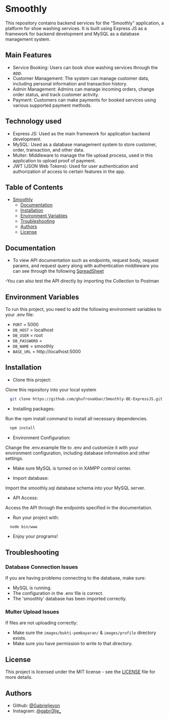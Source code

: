 # Smoothly

This repository contains backend services for the “Smoothly” application, a platform for shoe washing services. It is built using Express JS as a framework for backend development and MySQL as a database management system.

## Main Features
- Service Booking: Users can book shoe washing services through the app.
- Customer Management: The system can manage customer data, including personal information and transaction history.
- Admin Management: Admins can manage incoming orders, change order status, and track customer activity.
- Payment: Customers can make payments for booked services using various supported payment methods.

## Technology used
- Express JS: Used as the main framework for application backend development.
- MySQL: Used as a database management system to store customer, order, transaction, and other data.
- Multer: Middleware to manage the file upload process, used in this application to upload proof of payment.
- JWT (JSON Web Tokens): Used for user authentication and authorization of access to certain features in the app.

## Table of Contents

- [Smoothly](#smoothly)
  - [Documentation](#documentation)
  - [Installation](#installation)
  - [Environment Variables](#environment-variables)
  - [Troubleshooting](#troubleshooting)
  - [Authors](#authors)
  - [License](#license)


## Documentation

- To view API documentation such as endpoints, request body, request params, and request query along with authentication middleware you can see through the following
  [SpreadSheet](https://docs.google.com/spreadsheets/d/1C4j_gn8kT-3VyplsPdFzW9ss2iVfElnWpqhdUcFlsLc/edit?usp=sharing)

-You can also test the API directly by importing the Collection to Postman

## Environment Variables

To run this project, you need to add the following environment variables to your .env file:

- `PORT` = 5000
- `DB_HOST` = localhost
- `DB_USER` = root
- `DB_PASSWORD` = 
- `DB_NAME` = smoothly
- `BASE_URL` = http://localhost:5000

## Installation

- Clone this project:

Clone this repository into your local system

```bash
  git clone https://github.com/ghufronakbar/Smoothly-BE-ExpressJS.git
```

- Installing packages:

Run the npm install command to install all necessary dependencies.

```bash
  npm install
```

- Environment Configuration:

Change the .env.example file to .env and customize it with your environment configuration, including database information and other settings.

- Make sure MySQL is turned on in XAMPP control center.

- Import database:

Import the smoothly.sql database schema into your MySQL server.

- API Access:

Access the API through the endpoints specified in the documentation.

- Run your project with:

```bash
  node bin/www
```

- Enjoy your programs!

## Troubleshooting

### Database Connection Issues

If you are having problems connecting to the database, make sure:
- MySQL is running.
- The configuration in the .env file is correct.
- The 'smoothly' database has been imported correctly.

### Multer Upload Issues

If files are not uploading correctly:
- Make sure the `images/bukti-pembayaran/` & `images/profile` directory exists.
- Make sure you have permission to write to that directory.

## License

This project is licensed under the MIT license - see the [LICENSE](LICENSE) file for more details.

## Authors

- Github: [@Gabrieljevon](https://www.github.com/Gabrieljevon)
- Instagram: [@gabri3lje\_](https://www.instagram.com/gabri3lje)
